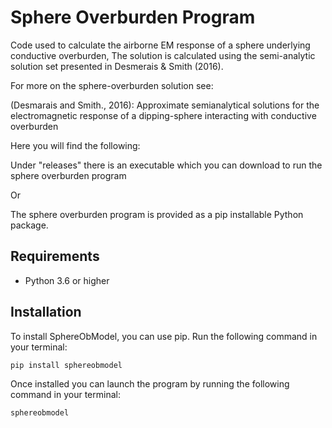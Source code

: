 # Sphere Overburden Program

Code used to calculate the airborne EM response of a sphere underlying conductive overburden, The solution is calculated using the semi-analytic solution set presented in Desmerais & Smith (2016).

For more on the sphere-overburden solution see:

(Desmarais and Smith., 2016): Approximate semianalytical solutions for the electromagnetic response of a dipping-sphere interacting with conductive overburden

Here you will find the following:

Under "releases" there is an executable which you can download to run the sphere overburden program

Or

The sphere overburden program is provided as a pip installable Python package.

## Requirements

- Python 3.6 or higher

## Installation

To install SphereObModel, you can use pip. Run the following command in your terminal:

```sh
pip install sphereobmodel
```
Once installed you can launch the program by running the following command in your terminal:

```sh
sphereobmodel
```
